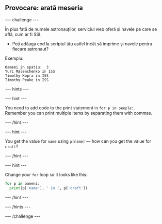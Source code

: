 ## Provocare: arată meseria

\--- challenge \---

În plus față de numele astronauților, serviciul web oferă și navele pe care se află, cum ar fi SSI.

+ Poți adăuga cod la scriptul tău astfel încât să imprime și navele pentru fiecare astronaut? 

Exemplu:

    Oameni in spatiu:  3
    Yuri Malenchenko in ISS
    Timothy Kopra in ISS
    Timothy Peake in ISS
    

\--- hints \---

\--- hint \---

You need to add code to the print statement in `for p in people:`. Remember you can print multiple items by separating them with commas.

\--- /hint \---

\--- hint \---

You get the value for `name` using `p[name]` — how can you get the value for `craft`?

\--- /hint \---

\--- hint \---

Change your `for` loop so it looks like this:

```python
for p in oameni:
  print(p['name'], ' in ', p['craft'])
```

\--- /hint \---

\--- /hints \---

\--- /challenge \---